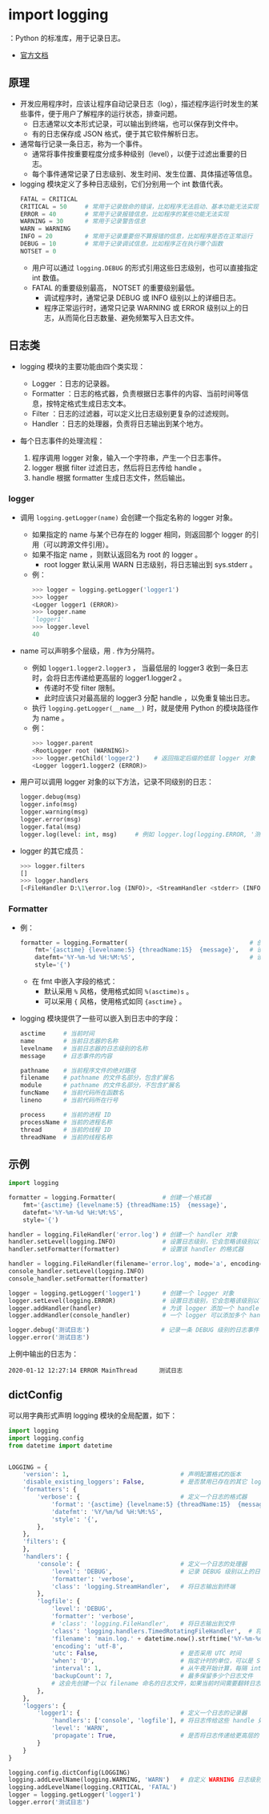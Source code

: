 # import logging

：Python 的标准库，用于记录日志。
- [官方文档](https://docs.python.org/3/library/logging.html)

## 原理

- 开发应用程序时，应该让程序自动记录日志（log），描述程序运行时发生的某些事件，便于用户了解程序的运行状态，排查问题。
  - 日志通常以文本形式记录，可以输出到终端，也可以保存到文件中。
  - 有的日志保存成 JSON 格式，便于其它软件解析日志。
- 通常每行记录一条日志，称为一个事件。
  - 通常将事件按重要程度分成多种级别（level），以便于过滤出重要的日志。
  - 每个事件通常记录了日志级别、发生时间、发生位置、具体描述等信息。
- logging 模块定义了多种日志级别，它们分别用一个 int 数值代表。
  ```py
  FATAL = CRITICAL
  CRITICAL = 50     # 常用于记录致命的错误，比如程序无法启动、基本功能无法实现
  ERROR = 40        # 常用于记录报错信息，比如程序的某些功能无法实现
  WARNING = 30      # 常用于记录警告信息
  WARN = WARNING
  INFO = 20         # 常用于记录重要但不算报错的信息，比如程序是否在正常运行
  DEBUG = 10        # 常用于记录调试信息，比如程序正在执行哪个函数
  NOTSET = 0
  ```
  - 用户可以通过 `logging.DEBUG` 的形式引用这些日志级别，也可以直接指定 int 数值。
  - FATAL 的重要级别最高， NOTSET 的重要级别最低。
    - 调试程序时，通常记录 DEBUG 或 INFO 级别以上的详细日志。
    - 程序正常运行时，通常只记录 WARNING 或 ERROR 级别以上的日志，从而简化日志数量、避免频繁写入日志文件。

## 日志类

- logging 模块的主要功能由四个类实现：
  - Logger ：日志的记录器。
  - Formatter ：日志的格式器，负责根据日志事件的内容、当前时间等信息，按特定格式生成日志文本。
  - Filter ：日志的过滤器，可以定义比日志级别更复杂的过滤规则。
  - Handler ：日志的处理器，负责将日志输出到某个地方。

- 每个日志事件的处理流程：
  1. 程序调用 logger 对象，输入一个字符串，产生一个日志事件。
  2. logger 根据 filter 过滤日志，然后将日志传给 handle 。
  3. handle 根据 formatter 生成日志文件，然后输出。

### logger

- 调用 `logging.getLogger(name)` 会创建一个指定名称的 logger 对象。
  - 如果指定的 name 与某个已存在的 logger 相同，则返回那个 logger 的引用（可以跨源文件引用）。
  - 如果不指定 name ，则默认返回名为 root 的 logger 。
    - root logger 默认采用 WARN 日志级别，将日志输出到 sys.stderr 。
  - 例：
    ```py
    >>> logger = logging.getLogger('logger1')
    >>> logger
    <Logger logger1 (ERROR)>
    >>> logger.name
    'logger1'
    >>> logger.level
    40
    ```

- name 可以声明多个层级，用 . 作为分隔符。
  - 例如 `logger1.logger2.logger3` ， 当最低层的 logger3 收到一条日志时，会将日志传递给更高层的 logger1.logger2 。
    - 传递时不受 filter 限制。
    - 此时应该只对最高层的 logger3 分配 handle ，以免重复输出日志。
  - 执行 `logging.getLogger(__name__)` 时，就是使用 Python 的模块路径作为 name 。
  - 例：
    ```py
    >>> logger.parent
    <RootLogger root (WARNING)>
    >>> logger.getChild('logger2')    # 返回指定后缀的低层 logger 对象
    <Logger logger1.logger2 (ERROR)>
    ```

- 用户可以调用 logger 对象的以下方法，记录不同级别的日志：
  ```py
  logger.debug(msg)
  logger.info(msg)
  logger.warning(msg)
  logger.error(msg)
  logger.fatal(msg)
  logger.log(level: int, msg)     # 例如 logger.log(logging.ERROR, '测试日志')
  ```

- logger 的其它成员：
  ```py
  >>> logger.filters
  []
  >>> logger.handlers
  [<FileHandler D:\1\error.log (INFO)>, <StreamHandler <stderr> (INFO)>]
  ```

### Formatter

- 例：
  ```py
  formatter = logging.Formatter(                                  # 创建一个格式器
      fmt='{asctime} {levelname:5} {threadName:15}  {message}',   # 设置每个日志事件的格式化字符串
      datefmt='%Y-%m-%d %H:%M:%S',                                # 设置 asctime 时间字段的格式化字符串
      style='{')
  ```
  - 在 fmt 中嵌入字段的格式：
    - 默认采用 `%` 风格，使用格式如同 `%(asctime)s` 。
    - 可以采用 `{` 风格，使用格式如同 `{asctime}` 。

- logging 模块提供了一些可以嵌入到日志中的字段：
  ```sh
  asctime     # 当前时间
  name        # 当前日志器的名称
  levelname   # 当前日志器的日志级别的名称
  message     # 日志事件的内容

  pathname    # 当前程序文件的绝对路径
  filename    # pathname 的文件名部分，包含扩展名
  module      # pathname 的文件名部分，不包含扩展名
  funcName    # 当前代码所在函数名
  lineno      # 当前代码所在行号

  process     # 当前的进程 ID
  processName # 当前的进程名称
  thread      # 当前的线程 ID
  threadName  # 当前的线程名称
  ```

## 示例

```py
import logging

formatter = logging.Formatter(             # 创建一个格式器
    fmt='{asctime} {levelname:5} {threadName:15}  {message}',
    datefmt='%Y-%m-%d %H:%M:%S',
    style='{')

handler = logging.FileHandler('error.log') # 创建一个 handler 对象
handler.setLevel(logging.INFO)             # 设置日志级别，它会忽略该级别以下的日志
handler.setFormatter(formatter)            # 设置该 handler 的格式器

handler = logging.FileHandler(filename='error.log', mode='a', encoding='utf-8') # 创建一个 handler 对象
console_handler.setLevel(logging.INFO)
console_handler.setFormatter(formatter)

logger = logging.getLogger('logger1')      # 创建一个 logger 对象
logger.setLevel(logging.ERROR)             # 设置日志级别，它会忽略该级别以下的日志
logger.addHandler(handler)                 # 为该 logger 添加一个 handle
logger.addHandler(console_handler)         # 一个 logger 可以添加多个 handle ，将日志同时传给它们

logger.debug('测试日志')                    # 记录一条 DEBUG 级别的日志事件
logger.error('测试日志')
```

上例中输出的日志为：
```
2020-01-12 12:27:14 ERROR MainThread      测试日志
```

## dictConfig

可以用字典形式声明 logging 模块的全局配置，如下：
```py
import logging
import logging.config
from datetime import datetime


LOGGING = {
    'version': 1,                               # 声明配置格式的版本
    'disable_existing_loggers': False,          # 是否禁用已存在的其它 logger 对象
    'formatters': {
        'verbose': {                            # 定义一个日志的格式器
            'format': '{asctime} {levelname:5} {threadName:15}  {message}',
            'datefmt': '%Y/%m/%d %H:%M:%S',
            'style': '{',
        },
    },
    'filters': {
    },
    'handlers': {
        'console': {                            # 定义一个日志的处理器
            'level': 'DEBUG',                   # 记录 DEBUG 级别以上的日志
            'formatter': 'verbose',
            'class': 'logging.StreamHandler',   # 将日志输出到终端
        },
        'logfile': {
            'level': 'DEBUG',
            'formatter': 'verbose',
            # 'class': 'logging.FileHandler',   # 将日志输出到文件
            'class': 'logging.handlers.TimedRotatingFileHandler',  # 将日志输出到文件，并按时间自动翻转文件
            'filename': 'main.log.' + datetime.now().strftime('%Y-%m-%d'),
            'encoding': 'utf-8',
            'utc': False,                       # 是否采用 UTC 时间
            'when': 'D',                        # 指定计时的单位，可以是 S、M、H、D 等
            'interval': 1,                      # 从午夜开始计算，每隔 interval x when 时长就创建一个日志文件
            'backupCount': 7,                   # 最多保留多少个日志文件
            # 这会先创建一个以 filename 命名的日志文件，如果当前时间需要翻转日志，则将原日志文件重命名，比如改成 main.log.2020-01-12
        },
    },
    'loggers': {
        'logger1': {                            # 定义一个日志的记录器
            'handlers': ['console', 'logfile'], # 将日志传给这些 handle 处理
            'level': 'WARN',
            'propagate': True,                  # 是否将日志传递给更高层的 logger
        }
    }
}

logging.config.dictConfig(LOGGING)
logging.addLevelName(logging.WARNING, 'WARN')   # 自定义 WARNING 日志级别显示的字符串名称
logging.addLevelName(logging.CRITICAL, 'FATAL')
logger = logging.getLogger('logger1')
logger.error('测试日志')
```
